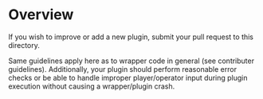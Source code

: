 # Overview #

If you wish to improve or add a new plugin, submit your pull request
to this directory.

Same guidelines apply here as to wrapper code in general (see 
contributer guidelines).  Additionally, your plugin should 
perform reasonable error checks or be able to handle improper
player/operator input during plugin execution without causing
a wrapper/plugin crash.

